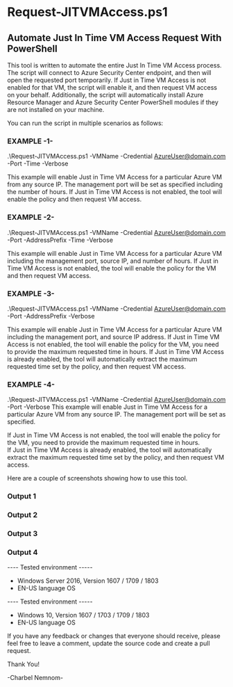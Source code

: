 # Request-JITVMAccess.ps1
## Automate Just In Time VM Access Request With PowerShell 

This tool is written to automate the entire Just In Time VM Access process. The script will connect to Azure Security Center endpoint, and then will open the requested port temporarily. If Just in Time VM Access is not enabled for that VM, the script will enable it, and then request VM access on your behalf. Additionally, the script will automatically install Azure Resource Manager and Azure Security Center PowerShell modules if they are not installed on your machine.

You can run the script in multiple scenarios as follows:

### EXAMPLE -1-
.\Request-JITVMAccess.ps1 -VMName <VMName> -Credential <AzureUser@domain.com> -Port <Port> -Time <Hours> -Verbose

This example will enable Just in Time VM Access for a particular Azure VM from any source IP. The management port will be set as specified including the number of hours.
If Just in Time VM Access is not enabled, the tool will enable the policy and then request VM access.

### EXAMPLE -2-
.\Request-JITVMAccess.ps1 -VMName <VMName> -Credential <AzureUser@domain.com> -Port <Port> -AddressPrefix <AllowedSourceIP> -Time <Hours> -Verbose

This example will enable Just in Time VM Access for a particular Azure VM including the management port, source IP, and number of hours.
If Just in Time VM Access is not enabled, the tool will enable the policy for the VM and then request VM access.

### EXAMPLE -3-
.\Request-JITVMAccess.ps1 -VMName <VMName> -Credential <AzureUser@domain.com> -Port <Port> -AddressPrefix <AllowedSourceIP> -Verbose

This example will enable Just in Time VM Access for a particular Azure VM including the management port, and source IP address.
If Just in Time VM Access is not enabled, the tool will enable the policy for the VM, you need to provide the maximum requested time in hours.
If Just in Time VM Access is already enabled, the tool will automatically extract the maximum requested time set by the policy, and then request VM access.

### EXAMPLE -4-
.\Request-JITVMAccess.ps1 -VMName <VMName> -Credential <AzureUser@domain.com> -Port <Port> -Verbose
This example will enable Just in Time VM Access for a particular Azure VM from any source IP. The management port will be set as specified.

If Just in Time VM Access is not enabled, the tool will enable the policy for the VM, you need to provide the maximum requested time in hours.  
If Just in Time VM Access is already enabled, the tool will automatically extract the maximum requested time set by the policy, and then request VM access.

Here are a couple of screenshots showing how to use this tool.

### Output 1

### Output 2

### Output 3

### Output 4

---- Tested environment -----
- Windows Server 2016, Version 1607 / 1709 / 1803
- EN-US language OS

---- Tested environment -----
- Windows 10, Version 1607 / 1703 / 1709 / 1803
- EN-US language OS

If you have any feedback or changes that everyone should receive, please feel free to leave a comment, update the source code and create a pull request.

Thank You!

-Charbel Nemnom-